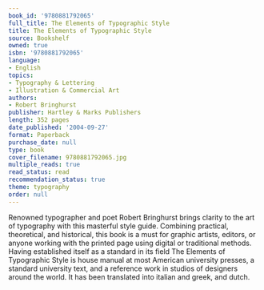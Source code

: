 ```yaml
---
book_id: '9780881792065'
full_title: The Elements of Typographic Style
title: The Elements of Typographic Style
source: Bookshelf
owned: true
isbn: '9780881792065'
language:
- English
topics:
- Typography & Lettering
- Illustration & Commercial Art
authors:
- Robert Bringhurst
publisher: Hartley & Marks Publishers
length: 352 pages
date_published: '2004-09-27'
format: Paperback
purchase_date: null
type: book
cover_filename: 9780881792065.jpg
multiple_reads: true
read_status: read
recommendation_status: true
theme: typography
order: null
---
```

Renowned typographer and poet Robert Bringhurst brings clarity to the art of typography with this masterful style guide. Combining practical, theoretical, and historical, this book is a must for graphic artists, editors, or anyone working with the printed page using digital or traditional methods.
Having established itself as a standard in its field The Elements of Typographic Style is house manual at most American university presses, a standard university text, and a reference work in studios of designers around the world. It has been translated into italian and greek, and dutch.

